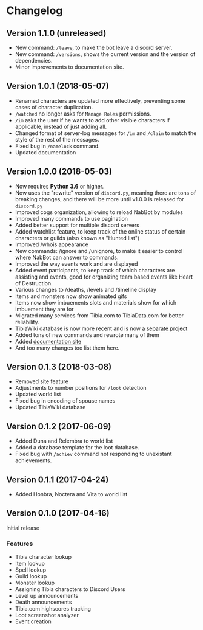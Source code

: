 # Changelog

## Version 1.1.0 (unreleased)
- New command: `/leave`, to make the bot leave a discord server.
- New command: `/versions`, shows the current version and the version of dependencies.
- Minor improvements to documentation site.

## Version 1.0.1 (2018-05-07)
- Renamed characters are updated more effectively, preventing some cases of character duplication.
- `/watched` no longer asks for `Manage Roles` permissions.
- `/im` asks the user if he wants to add other visible characters if applicable, instead of just adding all.
- Changed format of server-log messages for `/im` and `/claim` to match the style of the rest of the messages.
- Fixed bug in `/namelock` command.
- Updated documentation


## Version 1.0.0 (2018-05-03)
- Now requires **Python 3.6** or higher.
- Now uses the "rewrite" version of `discord.py`, meaning there are tons of breaking changes, and there will be more until v1.0.0 is released for `discord.py`
- Improved cogs organization, allowing to reload NabBot by modules
- Improved many commands to use pagination
- Added better support for multiple discord servers
- Added watchlist feature, to keep track of the online status of certain characters or guilds (also known as "Hunted list")
- Improved /whois appearance
- New commands: /ignore and /unignore, to make it easier to control where NabBot can answer to commands.
- Improved the way events work and are displayed
- Added event participants, to keep track of which characters are assisting and events, good for organizing team based events like Heart of Destruction.
- Various changes to /deaths, /levels and /timeline display
- Items and monsters now show animated gifs
- Items now show imbuements slots and materials show for which imbuement they are for
- Migrated many services from Tibia.com to TibiaData.com for better reliability.
- TibiaWiki database is now more recent and is now a [separate project](https://github.com/Galarzaa90/tibiawiki-sql)
- Added tons of new commands and rewrote many of them
- Added [documentation site](https://galarzaa90.github.io/NabBot/)
- And too many changes too list them here.

## Version 0.1.3 (2018-03-08)
- Removed site feature
- Adjustments to number positions for `/loot` detection
- Updated world list
- Fixed bug in encoding of spouse names
- Updated TibiaWiki database

## Version 0.1.2 (2017-06-09)
- Added Duna and Relembra to world list
- Added a database template for the loot database.
- Fixed bug with `/achiev` command not responding to unexistant achievements.

## Version 0.1.1 (2017-04-24)
- Added Honbra, Noctera and Vita to world list

## Version 0.1.0 (2017-04-16)
Initial release

### Features
- Tibia character lookup
- Item lookup
- Spell lookup
- Guild lookup
- Monster lookup
- Assigning Tibia characters to Discord Users
- Level up announcements
- Death announcements
- Tibia.com highscores tracking
- Loot screenshot analyzer
- Event creation


